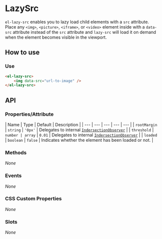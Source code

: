 # LazySrc

`el-lazy-src` enables you to lazy load child elements with a `src` attribute. Place any `<img>`, `<picture>`, `<iframe>`, or `<video>` element inside with a `data-src` attribute instead of the `src` attribute and `lazy-src` will load it on demand when the element becomes visible in the viewport.

## How to use

### Use

```html
<el-lazy-src>
    <img data-src="url-to-image" />
</el-lazy-src>
```

## API

### Properties/Attribute

| Name | Type | Default | Description |
| --- | --- | --- | --- | --- |
| `rootMargin` | `string` | `'0px'` | Delegates to internal [`IndersectionObserver`](https://developer.mozilla.org/en-US/docs/Web/API/IntersectionObserver/IntersectionObserver) |
| `threshold` | `number | array` | `0.01` | Delegates to internal [`IndersectionObserver`](https://developer.mozilla.org/en-US/docs/Web/API/IntersectionObserver/IntersectionObserver) |
| `loaded` | `boolean` | `false` | Indicates whether the element has been loaded or not. |

### Methods

_None_

### Events

_None_

<!-- TODO: should send event when element was loaded... -->

### CSS Custom Properties

_None_

### Slots

_None_
